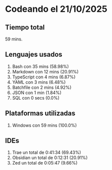 # Codeando el 21/10/2025

## Tiempo total
59 mins.

## Lenguajes usados
1. Bash con 35 mins (58.98%)
1. Markdown con 12 mins (20.91%)
1. TypeScript con 4 mins (6.87%)
1. YAML con 3 mins (6.48%)
1. Batchfile con 2 mins (4.92%)
1. JSON con 1 min (1.84%)
1. SQL con 0 secs (0.0%)

## Plataformas utilizadas
1. Windows con 59 mins (100.0%)

## IDEs
1. Trae un total de 0:41:34 (69.43%)
1. Obsidian un total de 0:12:31 (20.91%)
1. Zed un total de 0:05:47 (9.66%)
